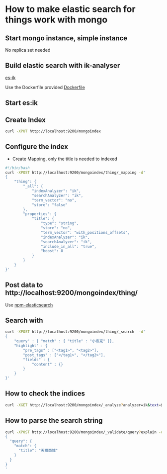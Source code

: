 # How to make elastic search for things work with mongo

## Start mongo instance, simple instance

No replica set needed

## Build elastic search with ik-analyser

[es-ik](https://github.com/medcl/elasticsearch-analysis-ik)

Use the Dockerfile provided [Dockerfile](./Dockerfile)

## Start es:ik

## Create Index
```bash
curl -XPUT http://localhost:9200/mongoindex
```

## Configure the index

 - Create Mapping, only the title is needed to indexed
 
```bash
#!/bin/bash
curl -XPOST http://localhost:9200/mongoindex/thing/_mapping -d'
{
    "thing": {
        "_all": {
            "indexAnalyzer": "ik",
            "searchAnalyzer": "ik",
            "term_vector": "no",
            "store": "false"
        },
        "properties": {
            "title": {
                "type": "string",
                "store": "no",
                "term_vector": "with_positions_offsets",
                "indexAnalyzer": "ik",
                "searchAnalyzer": "ik",
                "include_in_all": "true",
                "boost": 8
            }
        }
    }
}'
```

## Post data to http://localhost:9200/mongoindex/thing/
Use [npm-elasticsearch](https://www.npmjs.com/package/elasticsearch)


## Search with 

```bash
curl -XPOST http://localhost:9200/mongoindex/thing/_search  -d'
{
    "query" : { "match" : { "title" : "小泰克" }},
    "highlight" : {
        "pre_tags" : ["<tag1>", "<tag2>"],
        "post_tags" : ["</tag1>", "</tag2>"],
        "fields" : {
            "content" : {}
        }
    }
}'

```

## How to check the indices
```bash
curl -XGET http://localhost:9200/mongoindex/_analyze?analyzer=ik&text=炫彩字母！C＆A 2015早春新款男式字母印花圆领短袖T恤 天猫商城79元包邮

```

## How to parse the search string
```bash
curl -XPOST http://localhost:9200/mongoindex/_validate/query?explain -d '
{
  "query": {
    "match": {
      "title": "天猫商城"
    }
  }
}
'
```
